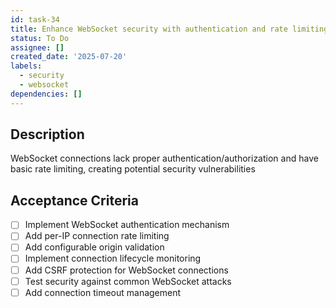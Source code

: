 ```yaml
---
id: task-34
title: Enhance WebSocket security with authentication and rate limiting
status: To Do
assignee: []
created_date: '2025-07-20'
labels:
  - security
  - websocket
dependencies: []
---
```


## Description

WebSocket connections lack proper authentication/authorization and have basic rate limiting, creating potential security vulnerabilities

## Acceptance Criteria

- [ ] Implement WebSocket authentication mechanism
- [ ] Add per-IP connection rate limiting
- [ ] Add configurable origin validation
- [ ] Implement connection lifecycle monitoring
- [ ] Add CSRF protection for WebSocket connections
- [ ] Test security against common WebSocket attacks
- [ ] Add connection timeout management
